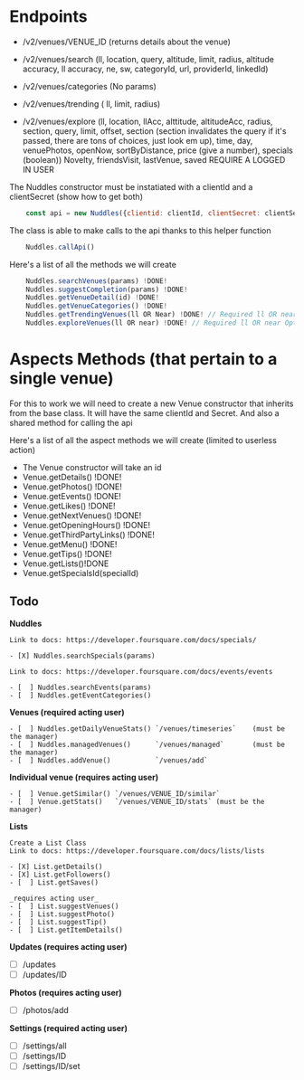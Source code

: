 # Endpoints

- /v2/venues/VENUE_ID (returns details about the venue)

- /v2/venues/search (ll, location, query, altitude, limit, radius, altitude accuracy, ll
  accuracy, ne, sw, categoryId, url, providerId, linkedId)

- /v2/venues/categories (No params)

- /v2/venues/trending ( ll, limit, radius)

- /v2/venues/explore (ll, location, llAcc, alttitude, altitudeAcc, radius, section, query,
  limit, offset, section (section invalidates the query if it's passed, there are tons of
  choices, just look em up), time, day, venuePhotos, openNow, sortByDistance, price (give
  a number), specials (boolean)) Novelty, friendsVisit, lastVenue, saved REQUIRE A LOGGED IN
  USER


The Nuddles constructor must be instatiated with a clientId and a clientSecret (show how
to get both)

```javascript
    const api = new Nuddles({clientid: clientId, clientSecret: clientSecret})
```

The class is able to make calls to the api thanks to this helper function
``` javascript
    Nuddles.callApi()
```

Here's a list of all the methods we will create
```javascript
    Nuddles.searchVenues(params) !DONE!
    Nuddles.suggestCompletion(params) !DONE!
    Nuddles.getVenueDetail(id) !DONE!
    Nuddles.getVenueCategories() !DONE!
    Nuddles.getTrendingVenues(ll OR Near) !DONE! // Required ll OR near Optional limit and radius
    Nuddles.exploreVenues(ll OR near) !DONE! // Required ll OR near Optional (see the docs) on the site
```

# Aspects Methods (that pertain to a single venue)
For this to work we will need to create a new Venue constructor that inherits from the
base class. It will have the same clientId and Secret.
And also a shared method for calling the api

Here's a list of all the aspect methods we will create (limited to userless action)

- The Venue constructor will take an id
- Venue.getDetails() !DONE!
- Venue.getPhotos()  !DONE!
- Venue.getEvents()  !DONE!
- Venue.getLikes()   !DONE!
- Venue.getNextVenues() !DONE!
- Venue.getOpeningHours() !DONE!
- Venue.getThirdPartyLinks() !DONE!
- Venue.getMenu() !DONE!
- Venue.getTips() !DONE!
- Venue.getLists()!DONE
- Venue.getSpecialsId(specialId)

## Todo

**Nuddles**

    Link to docs: https://developer.foursquare.com/docs/specials/

    - [X] Nuddles.searchSpecials(params)

    Link to docs: https://developer.foursquare.com/docs/events/events

    - [  ] Nuddles.searchEvents(params)
    - [  ] Nuddles.getEventCategories()

**Venues (required acting user)**

    - [  ] Nuddles.getDailyVenueStats() `/venues/timeseries`    (must be the manager)
    - [  ] Nuddles.managedVenues()      `/venues/managed`       (must be the manager)
    - [  ] Nuddles.addVenue()           `/venues/add`

**Individual venue (requires acting user)**

    - [  ] Venue.getSimilar() `/venues/VENUE_ID/similar`
    - [  ] Venue.getStats()   `/venues/VENUE_ID/stats` (must be the manager)

**Lists**

    Create a List Class
    Link to docs: https://developer.foursquare.com/docs/lists/lists

    - [X] List.getDetails()
    - [X] List.getFollowers()
    - [  ] List.getSaves()

    _requires acting user_
    - [  ] List.suggestVenues()
    - [  ] List.suggestPhoto()
    - [  ] List.suggestTip()
    - [  ] List.getItemDetails()

**Updates (requires acting user)**

- [ ] /updates
- [ ] /updates/ID

**Photos (requires acting user)**

- [  ] /photos/add

**Settings (required acting user)**

- [ ] /settings/all
- [ ] /settings/ID
- [ ] /settings/ID/set
